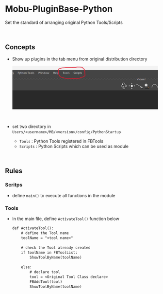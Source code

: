 # Mobu-PluginBase-Python
Set the standard of arranging original Python Tools/Scripts

<br>

## Concepts
- Show up plugins in the tab menu from original distribution directory

    ![alt text](image-1.png)
<br>

- set two directory in `Users/<username>/MB/<version>/config/PythonStartup`

    - `Tools`   : Python Tools registered in FBTools
    - `Scripts` : Python Scripts which can be used as module
<br>

## Rules
### Scritps
- define `main()` to execute all functions in the module


### Tools
- In the main file, define `ActivateTool()` function below  

    ```
    def ActivateTool():
        # define the Tool name 
        toolName = "<tool name>"

        # check the Tool already created
        if toolName in FBToolList:
            ShowToolByName(toolName)
    
        else:
            # declare tool
            tool = <Original Tool Class declare>
            FBAddTool(tool)
            ShowToolByName(toolName)
    ```